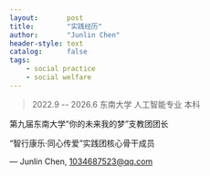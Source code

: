 ```yaml
---
layout:       post
title:        "实践经历"
author:       "Junlin Chen"
header-style: text
catalog:      false
tags:
    - social practice
    - social welfare
---
```


> 2022.9 -- 2026.6 东南大学 人工智能专业 本科

第九届东南大学“你的未来我的梦”支教团团长

“智行康乐·同心传爱”实践团核心骨干成员


— Junlin Chen, 1034687523@qq.com
